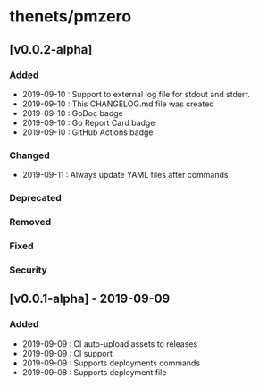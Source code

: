 # thenets/pmzero

## [v0.0.2-alpha]
### Added
- 2019-09-10 : Support to external log file for stdout and stderr.
- 2019-09-10 : This CHANGELOG.md file was created
- 2019-09-10 : GoDoc badge
- 2019-09-10 : Go Report Card badge
- 2019-09-10 : GitHub Actions badge
### Changed
- 2019-09-11 : Always update YAML files after commands
### Deprecated
### Removed
### Fixed
### Security

## [v0.0.1-alpha] - 2019-09-09
### Added
- 2019-09-09 : CI auto-upload assets to releases
- 2019-09-09 : CI support
- 2019-09-09 : Supports deployments commands
- 2019-09-08 : Supports deployment file
